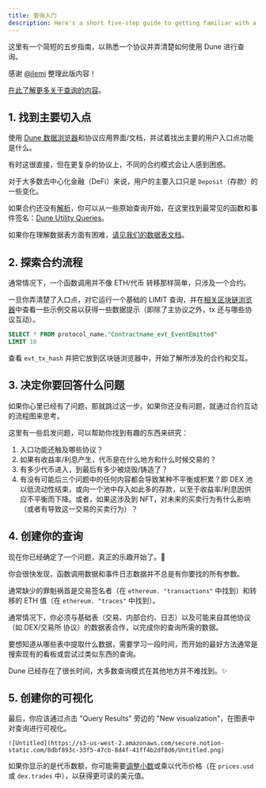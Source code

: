 ```yaml
---
title: 查询入门
description: Here's a short five-step guide to getting familiar with a protocol and figuring out how to query around it using Dune.
---
```


这里有一个简短的五步指南，以熟悉一个协议并弄清楚如何使用 Dune 进行查询。

感谢 [@ilemi](https://dune.com/ilemi) 整理此版内容！

[在此了解更多关于查询的内容](../queries/index.md)。

## 1. 找到主要切入点

使用 [Dune 数据浏览器](../queries/data-explorer.md)和协议应用界面/文档，并试着找出主要的用户入口点功能是什么。

有时这很直接，但在更复杂的协议上，不同的合约模式会让人感到困惑。

对于大多数去中心化金融（DeFi）来说，用户的主要入口只是 `Deposit`（存款）的一些变化。

如果合约还没有[解析](.../decoding-contracts.md)，你可以从一些原始查询开始，在这里找到最常见的函数和事件签名：[Dune Utility Queries](././reference/wizard-tools/utility-queries.md)。

如果你在理解数据表方面有困难，[请见我们的数据表文档](.../.../reference/tables)。  
    
## 2. 探索合约流程

通常情况下，一个函数调用并不像 ETH/代币 转移那样简单，只涉及一个合约。

一旦你弄清楚了入口点，对它运行一个基础的 LIMIT 查询，并在[相关区块链浏览器](.../.../reference/wizard-tools/blockchain-explorers.md)中查看一些示例交易以获得一些数据提示（即除了主协议之外，tx 还与哪些协议互动）。
    
```sql
SELECT * FROM protocol_name."Contractname_evt_EventEmitted"
LIMIT 10
```
查看 `evt_tx_hash` 并把它放到区块链浏览器中，开始了解所涉及的合约和交互。
  
## 3. 决定你要回答什么问题

如果你心里已经有了问题，那就跳过这一步。如果你还没有问题，就通过合约互动的流程图来思考。

这里有一些启发问题，可以帮助你找到有趣的东西来研究：

1. 入口功能还触及哪些协议？
2. 如果有收益率/利息产生，代币是在什么地方和什么时候交易的？
3. 有多少代币进入，到最后有多少被烧毁/铸造了？
4. 有没有可能后三个问题中的任何内容都会导致某种不平衡或积累？即 DEX 池以低流动性结束，或向一个池中存入如此多的存款，以至于收益率/利息因供应不平衡而下降。或者，如果这涉及到 NFT，对未来的买卖行为有什么影响（或者有导致这一交易的买卖行为）？

## 4. 创建你的查询

现在你已经确定了一个问题，真正的乐趣开始了。🧙

你会很快发现，函数调用数据和事件日志数据并不总是有你要找的所有参数。

通常缺少的罪魁祸首是交易签名者（在 `ethereum. "transactions"` 中找到）和转移的 ETH 值（在 `ethereum. "traces"` 中找到）。

通常情况下，你必须与基础表（交易、内部合约、日志）以及可能来自其他协议（如 DEX/交易所 协议）的数据表合作，以完成你的查询所需的数据。

要想知道从哪些表中提取什么数据，需要学习一段时间，而开始的最好方法通常是搜索现有的看板或尝试过类似东西的查询。

Dune 已经存在了很长时间，大多数查询模式在其他地方并不难找到。✨

## 5. 创建你的可视化

最后，你应该通过点击 "Query Results" 旁边的 "New visualization"，在图表中对查询进行可视化。 
    
    ![Untitled](https://s3-us-west-2.amazonaws.com/secure.notion-static.com/8dbf893c-33f5-47cb-8d4f-41ff4b2df8d6/Untitled.png)
    
如果你显示的是代币数额，你可能需要[调整小数](https://dune.xyz/queries/85746)或乘以代币价格（在 `prices.usd` 或 `dex.trades` 中），以获得更可读的美元值。